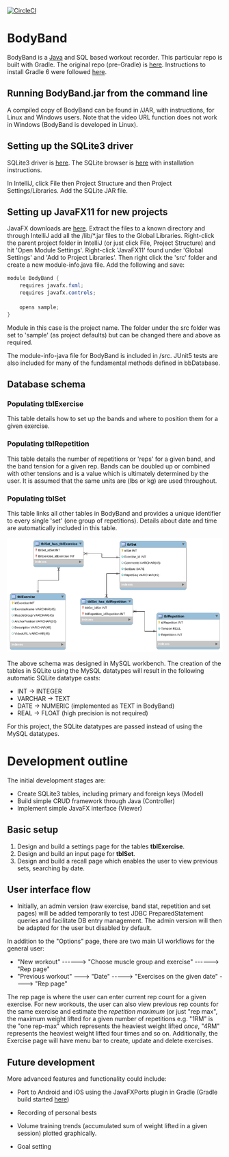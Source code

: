 [![CircleCI](https://circleci.com/gh/jfspps/BodyBandGradle.svg?style=svg)](https://circleci.com/gh/jfspps/BodyBandGradle)

# BodyBand

BodyBand is a [Java](https://www.linuxuprising.com/2019/06/new-oracle-java-11-installer-for-ubuntu.html) and SQL based workout recorder. This particular repo is built with Gradle. The original repo (pre-Gradle) is [here](https://github.com/jfspps/BodyBand). Instructions to install Gradle 6 were followed [here](https://www.itzgeek.com/how-tos/linux/ubuntu-how-tos/how-to-install-gradle-on-ubuntu-18-04-16-04-linux-mint-19-debian-9.html).


## Running BodyBand.jar from the command line ##

A compiled copy of BodyBand can be found in /JAR, with instructions, for Linux and Windows users. Note that the video URL function does not work in Windows (BodyBand is developed in Linux).

## Setting up the SQLite3 driver

SQLite3 driver is [here](https://github.com/xerial/sqlite-jdbc). The SQLite browser is [here](https://sqlitebrowser.org/) with installation instructions.

In IntelliJ, click File then Project Structure and then Project Settings/Libraries. Add the SQLite JAR file.

## Setting up JavaFX11 for new projects

JavaFX downloads are [here](https://gluonhq.com/products/javafx/). Extract the files to a known directory and through IntelliJ add all the /lib/*.jar files to the Global Libraries. Right-click the parent project folder in IntelliJ (or just click File, Project Structure) and hit 'Open Module Settings'. Right-click 'JavaFX11' found under 'Global Settings' and 'Add to Project Libraries'. Then right click the 'src' folder and create a new module-info.java file. Add the following and save:

```java
module BodyBand {
    requires javafx.fxml;
    requires javafx.controls;

    opens sample;
}
```

Module in this case is the project name. The folder under the src folder was set to 'sample' (as project defaults) but can be changed there and above as required. 

The module-info-java file for BodyBand is included in /src. JUnit5 tests are also included for many of the fundamental methods defined in bbDatabase.

## Database schema

### Populating tblExercise

This table details how to set up the bands and where to position them for a given exercise.

### Populating tblRepetition

This table details the number of repetitions or 'reps' for a given band, and the band tension for a given rep. Bands can be doubled up or combined with other tensions and is a value which is ultimately determined by the user. It is assumed that the same units are (lbs or kg) are used throughout.

### Populating tblSet

This table links all other tables in BodyBand and provides a unique identifier to every single 'set' (one group of repetitions). Details about date and time are automatically included in this table.

![MySQL workbench schema](./database/Schema.png)

The above schema was designed in MySQL workbench. The creation of the tables in SQLite using the MySQL datatypes will result in the following automatic SQLite datatype casts:

+ INT -> INTEGER
+ VARCHAR -> TEXT
+ DATE -> NUMERIC (implemented as TEXT in BodyBand)
+ REAL -> FLOAT (high precision is not required)

For this project, the SQLite datatypes are passed instead of using the MySQL datatypes.

# Development outline

The initial development stages are:

+ Create SQLite3 tables, including primary and foreign keys (Model)
+ Build simple CRUD framework through Java (Controller)
+ Implement simple JavaFX interface (Viewer)

## Basic setup

1. Design and build a settings page for the tables __tblExercise__.
2. Design and build an input page for __tblSet__.
3. Design and build a recall page which enables the user to view previous sets, searching by date.

## User interface flow

+ Initially, an admin version (raw exercise, band stat, repetition and set pages) will be added temporarily to test JDBC PreparedStatement queries and facilitate DB entry management. The admin version will then be adapted for the user but disabled by default.

In addition to the "Options" page, there are two main UI workflows for the general user:

+ "New workout" ------>   "Choose muscle group and exercise" ------>  "Rep page"
+ "Previous workout" --->  "Date"  ----->  "Exercises on the given date" ----> "Rep page"

The rep page is where the user can enter current rep count for a given exercise. For new workouts, the user can also view previous rep counts for the same exercise and estimate the _repetition maximum_ (or just "rep max", the maximum weight lifted for a given number of repetitions e.g. "1RM" is the "one rep-max" which represents the heaviest weight lifted _once_, "4RM" represents the heaviest weight lifted four times and so on. Additionally, the Exercise page will have menu bar to create, update and delete exercises.

## Future development

More advanced features and functionality could include:

- Port to Android and iOS using the JavaFXPorts plugin in Gradle (Gradle build started [here](https://github.com/jfspps/BodyBandGradle))

- Recording of personal bests

- Volume training trends (accumulated sum of weight lifted in a given session) plotted graphically.

- Goal setting
